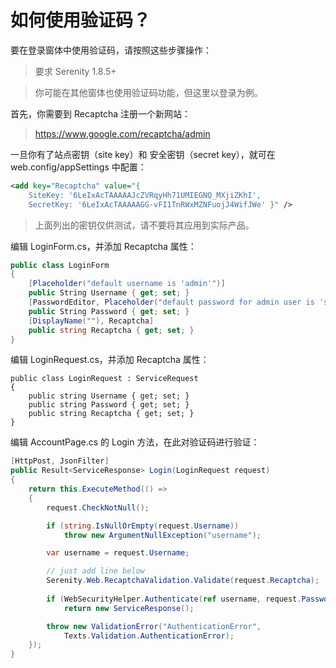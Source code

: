 # 如何使用验证码？

要在登录窗体中使用验证码，请按照这些步骤操作：

> 要求 Serenity 1.8.5+ 

> 你可能在其他窗体也使用验证码功能，但这里以登录为例。

首先，你需要到 Recaptcha 注册一个新网站：

> https://www.google.com/recaptcha/admin

一旦你有了站点密钥（site key）和 安全密钥（secret key），就可在 web.config/appSettings 中配置：

```xml
<add key="Recaptcha" value="{ 
    SiteKey: '6LeIxAcTAAAAAJcZVRqyHh71UMIEGNQ_MXjiZKhI', 
    SecretKey: '6LeIxAcTAAAAAGG-vFI1TnRWxMZNFuojJ4WifJWe' }" />
```

> 上面列出的密钥仅供测试，请不要将其应用到实际产品。

编辑 LoginForm.cs，并添加 Recaptcha 属性：

```cs
public class LoginForm
{
    [Placeholder("default username is 'admin'")]
    public String Username { get; set; }
    [PasswordEditor, Placeholder("default password for admin user is 'serenity'"), Required(true)]
    public String Password { get; set; }
    [DisplayName(""), Recaptcha]
    public string Recaptcha { get; set; }
}
```

编辑 LoginRequest.cs，并添加 Recaptcha 属性：

```
public class LoginRequest : ServiceRequest
{
    public string Username { get; set; }
    public string Password { get; set; }
    public string Recaptcha { get; set; }
}
```

编辑 AccountPage.cs 的 Login 方法，在此对验证码进行验证：


```cs
[HttpPost, JsonFilter]
public Result<ServiceResponse> Login(LoginRequest request)
{
    return this.ExecuteMethod(() =>
    {
        request.CheckNotNull();

        if (string.IsNullOrEmpty(request.Username))
            throw new ArgumentNullException("username");

        var username = request.Username;

        // just add line below
        Serenity.Web.RecaptchaValidation.Validate(request.Recaptcha);
        
        if (WebSecurityHelper.Authenticate(ref username, request.Password, false))
            return new ServiceResponse();

        throw new ValidationError("AuthenticationError",
            Texts.Validation.AuthenticationError);
    });
}
```